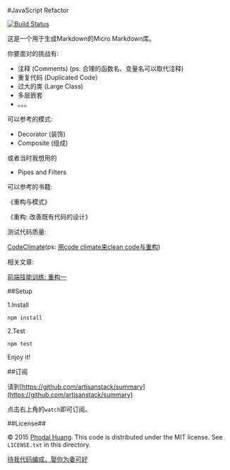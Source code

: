 #JavaScript Refactor

[![Build Status](https://travis-ci.org/artisanstack/js-refactor.svg?branch=master)](https://travis-ci.org/artisanstack/js-refactor)

这是一个用于生成Markdown的Micro Markdown库。

你要面对的挑战有:

- 注释 (Comments) (ps: 合理的函数名、变量名可以取代注释)
- 重复代码 (Duplicated Code）
- 过大的类 (Large Class)
- 多层嵌套
- 。。。

可以参考的模式:

 - Decorator (装饰)
 - Composite (组成)
 
或者当时我想用的

 - Pipes and Filters

可以参考的书籍:

《重构与模式》

《重构: 改善既有代码的设计》

测试代码质量:

[CodeClimate](https://codeclimate.com/)(ps: [用code climate来clean code与重构](http://www.phodal.com/blog/use-code-climate-clean-code-and-refactor/))

相关文章: 

[前端技能训练: 重构一](http://www.phodal.com/blog/frontend-improve-refactor-javascript-code/)

##Setup

1.Install 

    npm install
    
2.Test
    
    npm test

Enjoy it!

##订阅

请到[https://github.com/artisanstack/summary](https://github.com/artisanstack/summary)

点击右上角的``watch``即可订阅。

##License##

© 2015 [Phodal Huang](http://www.phodal.com). This code is distributed under the MIT license. See `LICENSE.txt` in this directory.

[待我代码编成，娶你为妻可好](http://www.xuntayizhan.com/blog/ji-ke-ai-qing-zhi-er-shi-dai-wo-dai-ma-bian-cheng-qu-ni-wei-qi-ke-hao-wan/)
     

